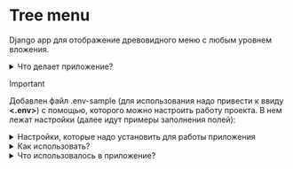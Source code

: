 # Tree menu
Django app для отображение древовидного меню с любым уровнем вложения.

<details>
<summary>Что делает приложение?</summary>
Функционал:

* Работа с бд PostgreSQL
* Создавать меню можно только в админке. Создавать, удалять, изменять и читать.
* В админ панель добавлены 2 кнопки для удаления и обновление всех объектов. Чтобы корректно отображались пункты меню при изменение объектов.
![2024-03-12_12-58-33](https://github.com/Plutarxi99/tree_menu/assets/132927381/e89ff870-8b57-4a9d-bb60-f72fcfcf38ea)
* Отображение меню одним запросом к базе данных

</details>

> [!IMPORTANT]
> Добавлен файл .env-sample (для использования надо привести к ввиду **<.env>**) с помощью, которого можно настроить работу проекта. В нем лежат настройки (далее идут примеры заполнения полей):
<details>
<summary>Настройки, которые надо установить для работы приложения</summary>

| Значение | Содержание | Примечание |
|-----|-----------|-----:|
|     **SECRET_KEY**| ahrfgyu34hfy3qh4fy4hufy3qfyb3k4f       |     код генерируется командой, которая указана ниже|
|     **POSTGRES_DB**| NAME_BD   |     название базы данных |
|     **POSTGRES_USER**| USER_BD   |     название пользователя базы данных |
|     **POSTGRES_PASSWORD**| PASSWORD_BD   |     пароль базы данных |
|     **POSTGRES_SERVER**| HOST_BD   |     подключение к базе данных |
|     **POSTGRES_DRIVER**| postgresql   |     типы подключение к базе данных PostgreSQL |
|     **SUPERUSER_EMAIL**| email_superuser       |     установить почту суперюзера|
|     **SUPERUSER_PASSWORD**| password_superuser       |     установить пароль суперюзера|
|     **ENV_TYPE**| local/server       |     для докеризации приложения(в будущем)|
|     **HOST_IP**| *       |     установить доверительное ip-адрес|



</details>

<details>

<summary>Как использовать?</summary>

* Переходим в папку где будет лежать код

* Копируем код с git:
  <pre><code>git clone git@github.com:Plutarxi99/tree_menu.git</code></pre>

* Создаем виртуальное окружение:
  <pre><code>python3 -m venv env</code></pre>
  <pre><code>source env/bin/activate</code></pre>

* После установки нужных настроeк в файле **<.env>**. Надо выполнить команду для установки пакетов:
  <pre><code>pip install -r requirements.txt </code></pre>

* Создать секретный ключ:
  <pre><code>python manage.py shell -c 'from django.core.management import utils; print(utils.get_random_secret_key())'</code></pre>

* Создать базу данных:
  <pre><code>psql -U postgres</code></pre>
  <pre><code>create database tree_menu;</code></pre>

* Заполнить файл .env и приложение готово к запуску;

* Установить миграции:
  <pre><code>python3 manage.py migrate</code></pre>

* Создать первого пользователя в сервеси. Перейти в файл и исполнить его
  <pre><code>python3 manage.py createsuperuser</code></pre>

* Установить тестовые данные
  <pre><code>python3 manage.py loaddata data_test_menu.json </code></pre>

</details>

<details>

<summary>Что использовалось в приложение?</summary>
Функционал:

* Подключено PostgreSQL
* Установлен dotenv для создания файла .env
</details>
